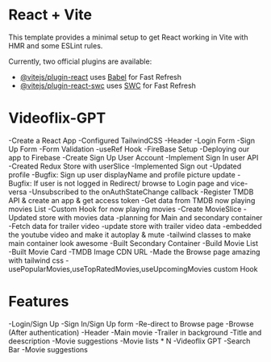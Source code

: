 # React + Vite

This template provides a minimal setup to get React working in Vite with HMR and some ESLint rules.

Currently, two official plugins are available:

- [@vitejs/plugin-react](https://github.com/vitejs/vite-plugin-react/blob/main/packages/plugin-react) uses [Babel](https://babeljs.io/) for Fast Refresh
- [@vitejs/plugin-react-swc](https://github.com/vitejs/vite-plugin-react/blob/main/packages/plugin-react-swc) uses [SWC](https://swc.rs/) for Fast Refresh


# Videoflix-GPT

-Create a React App
-Configured TailwindCSS
-Header
-Login Form
-Sign Up Form
-Form Validation
-useRef Hook
-FireBase Setup
-Deploying our app to Firebase 
-Create Sign Up User Account
-Implement Sign In user API
-Created Redux Store with userSlice
-Implemented Sign out
-Updated profile
-Bugfix: Sign up user displayName and profile picture update
-Bugfix: If user is not logged in Redirect/ browse to Login page and vice-versa
-Unsubscribed to the onAuthStateChange callback
-Register TMDB API & create an app & get access token
-Get data from TMDB now playing movies List
-Custom Hook for now playing movies
-Create MovieSlice
-Updated store with movies data
-planning for Main and secondary container
-Fetch data for trailer video
-update store with trailer video data
-embedded the youtube video and make it autoplay & mute
-tailwind classes to make main container look awesome
-Built Secondary Container
-Build Movie List
-Built Movie Card
-TMDB Image CDN URL
-Made the Browse page amazing with tailwind css
-usePopularMovies,useTopRatedMovies,useUpcomingMovies custom Hook


# Features
-Login/Sign Up
    -Sign In/Sign Up form
    -Re-direct to Browse page
-Browse (After authentication)
    -Header
    -Main movie
        -Trailer in background
        -Title and deescription
        -Movie suggestions
            -Movie lists * N 
-Videoflix GPT
    -Search Bar
    -Movie suggestions
